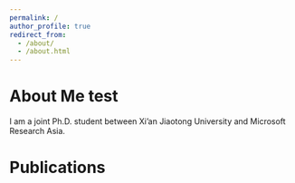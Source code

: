 ```yaml
---
permalink: /
author_profile: true
redirect_from: 
  - /about/
  - /about.html
---
```


<span class='anchor' id='about-me'></span>

About Me test
======
I am a joint Ph.D. student between Xi’an Jiaotong University and Microsoft Research Asia.

<span class='anchor' id='publications'></span>

Publications
======
